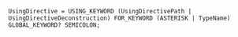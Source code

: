 <!-- This file is generated automatically by infrastructure scripts. Please don't edit by hand. -->

```{ .ebnf .slang-ebnf #UsingDirective }
UsingDirective = USING_KEYWORD (UsingDirectivePath | UsingDirectiveDeconstruction) FOR_KEYWORD (ASTERISK | TypeName) GLOBAL_KEYWORD? SEMICOLON;
```
